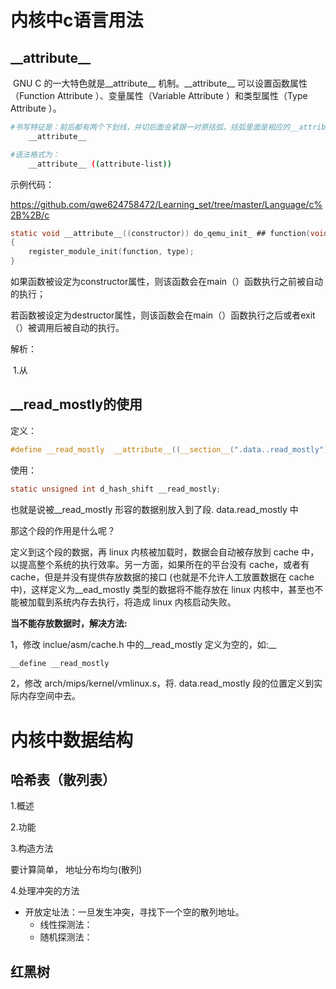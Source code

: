# 内核中c语言用法



## \_\_attribute__

​	GNU C 的一大特色就是\_\_attribute__ 机制。\_\_attribute__ 可以设置函数属性（Function Attribute ）、变量属性（Variable Attribute ）和类型属性（Type Attribute ）。

```sh
#书写特征是：前后都有两个下划线，并切后面会紧跟一对原括弧，括弧里面是相应的__attribute__ 参数。
	__attribute__ 

#语法格式为：
	__attribute__ ((attribute-list))
```





示例代码：

https://github.com/qwe624758472/Learning_set/tree/master/Language/c%2B%2B/c

```c
static void __attribute__((constructor)) do_qemu_init_ ## function(void)    \
{                                                                           \
    register_module_init(function, type);                                   \
}
```

​	如果函数被设定为constructor属性，则该函数会在main（）函数执行之前被自动的执行；

​	若函数被设定为destructor属性，则该函数会在main（）函数执行之后或者exit（）被调用后被自动的执行。

解析：

​	1.从







## __read_mostly的使用

定义：

```c
#define __read_mostly  __attribute__((__section__(".data..read_mostly")))
```

使用：

```c
static unsigned int d_hash_shift __read_mostly;
```

也就是说被__read_mostly 形容的数据别放入到了段. data.read_mostly 中

那这个段的作用是什么呢？

定义到这个段的数据，再 linux 内核被加载时，数据会自动被存放到 cache 中，以提高整个系统的执行效率。另一方面，如果所在的平台没有 cache，或者有 cache，但是并没有提供存放数据的接口 (也就是不允许人工放置数据在 cache 中)，这样定义为__ead_mostly 类型的数据将不能存放在 linux 内核中，甚至也不能被加载到系统内存去执行，将造成 linux 内核启动失败。

**当不能存放数据时，解决方法:**



1，修改 inclue/asm/cache.h 中的__read_mostly 定义为空的，如:__

```c
__define __read_mostly 
```

2，修改 arch/mips/kernel/vmlinux.s，将. data.read_mostly 段的位置定义到实际内存空间中去。









# 内核中数据结构

## 哈希表（散列表）

1.概述

2.功能

3.构造方法

要计算简单， 地址分布均匀(散列)



4.处理冲突的方法

* 开放定址法：一旦发生冲突，寻找下一个空的散列地址。
  * 线性探测法：
  * 随机探测法：





## 红黑树













































